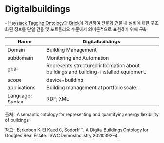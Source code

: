 # Digitalbuildings

&#45; [Haystack Tagging Ontology](HTO.md)과 [Brick](Brick.md)에 기반하여 건물과 건물 내 설비에 대한 구조화된 정보를 단일 건물 및 포트폴리오 수준에서 의미론적으로 표현하기 위해 구축

| Name             | Digitalbuildings                                                                    |
| ---------------- | ----------------------------------------------------------------------------------- |
| Domain           | Building Management                                                                 |
| subdomain        | Monitoring and Automation                                                           |
| goal             | Represents structured information about buildings and building-installed equipment. |
| scope            | device-building                                                                     |
| applications     | Building management at portfolio scale.                                             |
| Language; Syntax | RDF; XML                                                                            |

출처 :  A semantic ontology for representing and quantifying energy flexibility of buildings

참고 : Berkoben K, El Kaed C, Sodorff T. A Digital Buildings Ontology for Google’s Real Estate. ISWC DemosIndustry 2020:392–4.

